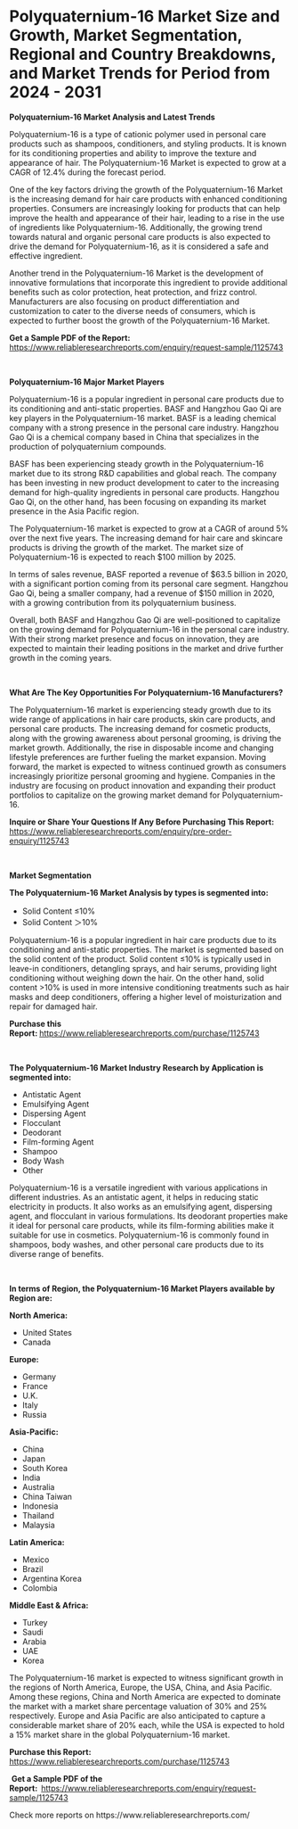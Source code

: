 <p><h1>Polyquaternium-16 Market Size and Growth, Market Segmentation, Regional and Country Breakdowns, and Market Trends for Period from 2024 -  2031</h1></p><p><strong>Polyquaternium-16 Market Analysis and Latest Trends</strong></p>
<p><p>Polyquaternium-16 is a type of cationic polymer used in personal care products such as shampoos, conditioners, and styling products. It is known for its conditioning properties and ability to improve the texture and appearance of hair. The Polyquaternium-16 Market is expected to grow at a CAGR of 12.4% during the forecast period.</p><p>One of the key factors driving the growth of the Polyquaternium-16 Market is the increasing demand for hair care products with enhanced conditioning properties. Consumers are increasingly looking for products that can help improve the health and appearance of their hair, leading to a rise in the use of ingredients like Polyquaternium-16. Additionally, the growing trend towards natural and organic personal care products is also expected to drive the demand for Polyquaternium-16, as it is considered a safe and effective ingredient.</p><p>Another trend in the Polyquaternium-16 Market is the development of innovative formulations that incorporate this ingredient to provide additional benefits such as color protection, heat protection, and frizz control. Manufacturers are also focusing on product differentiation and customization to cater to the diverse needs of consumers, which is expected to further boost the growth of the Polyquaternium-16 Market.</p></p>
<p><strong>Get a Sample PDF of the Report:&nbsp;</strong> <a href="https://www.reliableresearchreports.com/enquiry/request-sample/1125743">https://www.reliableresearchreports.com/enquiry/request-sample/1125743</a></p>
<p>&nbsp;</p>
<p><strong>Polyquaternium-16 Major Market Players</strong></p>
<p><p>Polyquaternium-16 is a popular ingredient in personal care products due to its conditioning and anti-static properties. BASF and Hangzhou Gao Qi are key players in the Polyquaternium-16 market. BASF is a leading chemical company with a strong presence in the personal care industry. Hangzhou Gao Qi is a chemical company based in China that specializes in the production of polyquaternium compounds.</p><p>BASF has been experiencing steady growth in the Polyquaternium-16 market due to its strong R&D capabilities and global reach. The company has been investing in new product development to cater to the increasing demand for high-quality ingredients in personal care products. Hangzhou Gao Qi, on the other hand, has been focusing on expanding its market presence in the Asia Pacific region.</p><p>The Polyquaternium-16 market is expected to grow at a CAGR of around 5% over the next five years. The increasing demand for hair care and skincare products is driving the growth of the market. The market size of Polyquaternium-16 is expected to reach $100 million by 2025.</p><p>In terms of sales revenue, BASF reported a revenue of $63.5 billion in 2020, with a significant portion coming from its personal care segment. Hangzhou Gao Qi, being a smaller company, had a revenue of $150 million in 2020, with a growing contribution from its polyquaternium business.</p><p>Overall, both BASF and Hangzhou Gao Qi are well-positioned to capitalize on the growing demand for Polyquaternium-16 in the personal care industry. With their strong market presence and focus on innovation, they are expected to maintain their leading positions in the market and drive further growth in the coming years.</p></p>
<p>&nbsp;</p>
<p><strong>What Are The Key Opportunities For Polyquaternium-16 Manufacturers?</strong></p>
<p><p>The Polyquaternium-16 market is experiencing steady growth due to its wide range of applications in hair care products, skin care products, and personal care products. The increasing demand for cosmetic products, along with the growing awareness about personal grooming, is driving the market growth. Additionally, the rise in disposable income and changing lifestyle preferences are further fueling the market expansion. Moving forward, the market is expected to witness continued growth as consumers increasingly prioritize personal grooming and hygiene. Companies in the industry are focusing on product innovation and expanding their product portfolios to capitalize on the growing market demand for Polyquaternium-16.</p></p>
<p><strong>Inquire or Share Your Questions If Any Before Purchasing This Report:</strong> <a href="https://www.reliableresearchreports.com/enquiry/pre-order-enquiry/1125743">https://www.reliableresearchreports.com/enquiry/pre-order-enquiry/1125743</a></p>
<p>&nbsp;</p>
<p><strong>Market Segmentation</strong></p>
<p><strong>The Polyquaternium-16 Market Analysis by types is segmented into:</strong></p>
<p><ul><li>Solid Content ≤10%　</li><li>Solid Content ＞10%　</li></ul></p>
<p><p>Polyquaternium-16 is a popular ingredient in hair care products due to its conditioning and anti-static properties. The market is segmented based on the solid content of the product. Solid content ≤10% is typically used in leave-in conditioners, detangling sprays, and hair serums, providing light conditioning without weighing down the hair. On the other hand, solid content >10% is used in more intensive conditioning treatments such as hair masks and deep conditioners, offering a higher level of moisturization and repair for damaged hair.</p></p>
<p><strong>Purchase this Report:&nbsp;</strong><a href="https://www.reliableresearchreports.com/purchase/1125743">https://www.reliableresearchreports.com/purchase/1125743</a></p>
<p>&nbsp;</p>
<p><strong>The Polyquaternium-16 Market Industry Research by Application is segmented into:</strong></p>
<p><ul><li>Antistatic Agent</li><li>Emulsifying Agent</li><li>Dispersing Agent</li><li>Flocculant</li><li>Deodorant</li><li>Film-forming Agent</li><li>Shampoo</li><li>Body Wash</li><li>Other</li></ul></p>
<p><p>Polyquaternium-16 is a versatile ingredient with various applications in different industries. As an antistatic agent, it helps in reducing static electricity in products. It also works as an emulsifying agent, dispersing agent, and flocculant in various formulations. Its deodorant properties make it ideal for personal care products, while its film-forming abilities make it suitable for use in cosmetics. Polyquaternium-16 is commonly found in shampoos, body washes, and other personal care products due to its diverse range of benefits.</p></p>
<p>&nbsp;</p>
<p><strong>In terms of Region, the Polyquaternium-16 Market Players available by Region are:</strong></p>
<p>
    <p> <strong> North America: </strong>
        <ul>
            <li>United States</li>
            <li>Canada</li>
        </ul>
        </p> 
    <p> <strong> Europe: </strong>
        <ul>
            <li>Germany</li>
            <li>France</li>
            <li>U.K.</li>
            <li>Italy</li>
            <li>Russia</li>
        </ul>
        </p> 
    <p> <strong> Asia-Pacific: </strong>
        <ul>
            <li>China</li>
            <li>Japan</li>
            <li>South Korea</li>
            <li>India</li>
            <li>Australia</li>
            <li>China Taiwan</li>
            <li>Indonesia</li>
            <li>Thailand</li>
            <li>Malaysia</li>
        </ul>
        </p> 
    <p> <strong> Latin America: </strong>
        <ul>
            <li>Mexico</li>
            <li>Brazil</li>
            <li>Argentina Korea</li>
            <li>Colombia</li>
        </ul>
        </p> 
    <p> <strong> Middle East & Africa: </strong>
        <ul>
            <li>Turkey</li>
            <li>Saudi</li>
            <li>Arabia</li>
            <li>UAE</li>
            <li>Korea</li>
        </ul>
    </p>
    </p>
<p><p>The Polyquaternium-16 market is expected to witness significant growth in the regions of North America, Europe, the USA, China, and Asia Pacific. Among these regions, China and North America are expected to dominate the market with a market share percentage valuation of 30% and 25% respectively. Europe and Asia Pacific are also anticipated to capture a considerable market share of 20% each, while the USA is expected to hold a 15% market share in the global Polyquaternium-16 market.</p></p>
<p><strong>Purchase this Report: </strong><a href="https://www.reliableresearchreports.com/purchase/1125743">https://www.reliableresearchreports.com/purchase/1125743</a></p>
<p>&nbsp;<strong>Get a Sample PDF of the Report:&nbsp;&nbsp;</strong><a href="https://www.reliableresearchreports.com/enquiry/request-sample/1125743">https://www.reliableresearchreports.com/enquiry/request-sample/1125743</a></p>
<p><strong></strong></p>
<p>Check more reports on https://www.reliableresearchreports.com/</p>